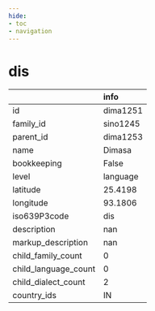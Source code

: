 ```yaml
---
hide:
- toc
- navigation
---
```

# dis
|                      | info     |
|:---------------------|:---------|
| id                   | dima1251 |
| family_id            | sino1245 |
| parent_id            | dima1253 |
| name                 | Dimasa   |
| bookkeeping          | False    |
| level                | language |
| latitude             | 25.4198  |
| longitude            | 93.1806  |
| iso639P3code         | dis      |
| description          | nan      |
| markup_description   | nan      |
| child_family_count   | 0        |
| child_language_count | 0        |
| child_dialect_count  | 2        |
| country_ids          | IN       |